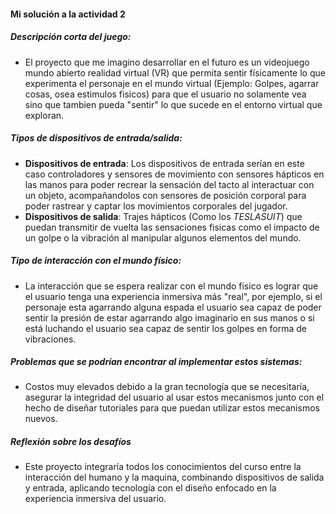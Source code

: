 <!--Mi Visión Interactiva
Enunciado: imagina un proyecto de entretenimiento digital que te gustaría desarrollar en el futuro. Describe brevemente el proyecto y luego enfócate en cómo podrías integrar sistemas 
físicos interactivos para mejorarlo. ¿Qué tipo de dispositivos de entrada/salida utilizarías? ¿Qué tipo de interacción con el mundo físico te gustaría lograr? ¿Qué problemas 
crees que podrías encontrar al implementar estos sistemas? Conecta tu visión con la descripción del curso y los conceptos que se mencionan.

Entrega: un texto corto con la descripción del proyecto imaginario, la integración de sistemas físicos interactivos, los posibles dispositivos y la reflexión sobre los desafíos.-->
#### Mi solución a la actividad 2

##### Descripción corta del juego:

- El proyecto que me imagino desarrollar en el futuro es un videojuego mundo abierto realidad virtual (VR) que permita sentir físicamente lo que experimenta el personaje en el mundo virtual (Ejemplo: Golpes, agarrar cosas, osea estimulos fisicos) para que el usuario no solamente vea sino que tambien pueda "sentir" lo que sucede en el entorno virtual que exploran.

##### Tipos de dispositivos de entrada/salida:

- **Dispositivos de entrada**: Los dispositivos de entrada serían en este caso controladores y sensores de movimiento con sensores hápticos en las manos para poder recrear la sensación del tacto al interactuar con un objeto, acompañandolos con sensores de posición corporal para poder rastrear y captar los movimientos corporales del jugador.
- **Dispositivos de salida**: Trajes hápticos (Como los *TESLASUIT*) que puedan transmitir de  vuelta las sensaciones fisicas como el impacto de un golpe o la vibración al manipular algunos elementos del mundo.

##### Tipo de interacción con el mundo físico:

- La interacción que se espera realizar con el mundo fisico es lograr que el usuario tenga una experiencia inmersiva más "real", por ejemplo, si el personaje esta agarrando alguna espada el usuario sea capaz de poder sentir la presión de estar agarrando algo imaginario en sus manos o si está luchando el usuario sea capaz de sentir los golpes en forma de vibraciones.

##### Problemas que se podrían encontrar al implementar estos sistemas:

- Costos muy elevados debido a la gran tecnología que se necesitaría, asegurar la integridad del usuario al usar estos mecanismos junto con el hecho de diseñar tutoriales para que puedan
utilizar estos mecanismos nuevos.

##### Reflexión sobre los desafíos

- Este proyecto integraría todos los conocimientos del curso entre la interacción del humano y la maquina, combinando dispositivos de salida y entrada, aplicando tecnología con el diseño enfocado en la experiencia inmersiva
del usuario.
